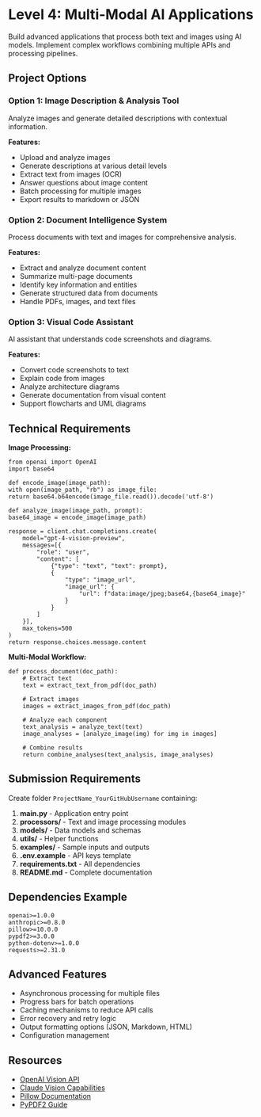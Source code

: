 # Level 4: Multi-Modal AI Applications

Build advanced applications that process both text and images using AI models. Implement complex workflows combining multiple APIs and processing pipelines.

## Project Options

### Option 1: Image Description & Analysis Tool
Analyze images and generate detailed descriptions with contextual information.

**Features:**
- Upload and analyze images
- Generate descriptions at various detail levels
- Extract text from images (OCR)
- Answer questions about image content
- Batch processing for multiple images
- Export results to markdown or JSON

### Option 2: Document Intelligence System
Process documents with text and images for comprehensive analysis.

**Features:**
- Extract and analyze document content
- Summarize multi-page documents
- Identify key information and entities
- Generate structured data from documents
- Handle PDFs, images, and text files

### Option 3: Visual Code Assistant
AI assistant that understands code screenshots and diagrams.

**Features:**
- Convert code screenshots to text
- Explain code from images
- Analyze architecture diagrams
- Generate documentation from visual content
- Support flowcharts and UML diagrams

## Technical Requirements

**Image Processing:**
```
from openai import OpenAI
import base64

def encode_image(image_path):
with open(image_path, "rb") as image_file:
return base64.b64encode(image_file.read()).decode('utf-8')

def analyze_image(image_path, prompt):
base64_image = encode_image(image_path)

response = client.chat.completions.create(
    model="gpt-4-vision-preview",
    messages=[{
        "role": "user",
        "content": [
            {"type": "text", "text": prompt},
            {
                "type": "image_url",
                "image_url": {
                    "url": f"data:image/jpeg;base64,{base64_image}"
                }
            }
        ]
    }],
    max_tokens=500
)
return response.choices.message.content

```


**Multi-Modal Workflow:**
```
def process_document(doc_path):
    # Extract text
    text = extract_text_from_pdf(doc_path)

    # Extract images
    images = extract_images_from_pdf(doc_path)

    # Analyze each component
    text_analysis = analyze_text(text)
    image_analyses = [analyze_image(img) for img in images]

    # Combine results
    return combine_analyses(text_analysis, image_analyses)
```


## Submission Requirements

Create folder `ProjectName_YourGitHubUsername` containing:

1. **main.py** - Application entry point
2. **processors/** - Text and image processing modules
3. **models/** - Data models and schemas
4. **utils/** - Helper functions
5. **examples/** - Sample inputs and outputs
6. **.env.example** - API keys template
7. **requirements.txt** - All dependencies
8. **README.md** - Complete documentation

## Dependencies Example
```
openai>=1.0.0
anthropic>=0.8.0
pillow>=10.0.0
pypdf2>=3.0.0
python-dotenv>=1.0.0
requests>=2.31.0
```


## Advanced Features

- Asynchronous processing for multiple files
- Progress bars for batch operations
- Caching mechanisms to reduce API calls
- Error recovery and retry logic
- Output formatting options (JSON, Markdown, HTML)
- Configuration management

## Resources

- [OpenAI Vision API](https://platform.openai.com/docs/guides/vision)
- [Claude Vision Capabilities](https://docs.anthropic.com/claude/docs/vision)
- [Pillow Documentation](https://pillow.readthedocs.io/)
- [PyPDF2 Guide](https://pypdf2.readthedocs.io/)

